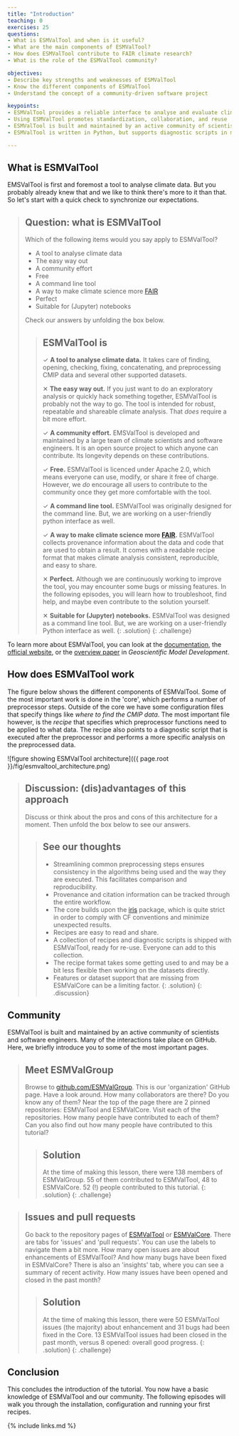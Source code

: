 ```yaml
---
title: "Introduction"
teaching: 0
exercises: 25
questions:
- What is ESMValTool and when is it useful?
- What are the main components of ESMValTool?
- How does ESMValTool contribute to FAIR climate research?
- What is the role of the ESMValTool community?

objectives:
- Describe key strengths and weaknesses of ESMValTool
- Know the different components of ESMValTool
- Understand the concept of a community-driven software project

keypoints:
- ESMValTool provides a reliable interface to analyse and evaluate climate data
- Using ESMValTool promotes standardization, collaboration, and reuse
- ESMValTool is built and maintained by an active community of scientists and developers
- ESMValTool is written in Python, but supports diagnostic scripts in multiple languages

---
```


## What is ESMValTool

EMSValTool is first and foremost a tool to analyse climate data. But you probably already knew that and we like to think there's more to it than that. So let's start with a quick check to synchronize our expectations.

> ## Question: what is ESMValTool
>
> Which of the following items would you say apply to ESMValTool?
>
> - A tool to analyse climate data
> - The easy way out
> - A community effort
> - Free
> - A command line tool
> - A way to make climate science more [FAIR](https://fair-software.eu/about)
> - Perfect
> - Suitable for (Jupyter) notebooks
>
> Check our answers by unfolding the box below.
>
> > ## ESMValTool is
> >
> > &#10003; **A tool to analyse climate data.**  It takes care of finding, opening, checking, fixing, concatenating, and preprocessing CMIP data and several other supported datasets.
> >
> > &#10005;  **The easy way out.** If you just want to do an exploratory analysis or quickly hack something together, ESMValTool is probably not the way to go. The tool is intended for robust, repeatable and shareable climate analysis. That *does* require a bit more effort.
> >
> > &#10003; **A community effort.** EMSValTool is developed and maintained by a large team of climate scientists and software engineers. It is an open source project to which anyone can contribute. Its longevity depends on these contributions.
> >
> > &#10003; **Free.** ESMValTool is licenced under Apache 2.0, which means everyone can use, modify, or share it free of charge. However, we *do* encourage all users to contribute to the community once they get more comfortable with the tool.
> >
> > &#10003; **A command line tool.** ESMValTool was originally designed for the command line. But, we are working on a user-friendly python interface as well.
> >
> > &#10003; **A way to make climate science more [FAIR](https://fair-software.eu/about).** ESMValTool collects provenance information about the data and code that are used to obtain a result. It comes with a readable recipe format that makes climate analysis consistent, reproducible, and easy to share.
> >
> > &#10005;  **Perfect.** Although we are continuously working to improve the tool, you may encounter some bugs or missing features. In the following episodes, you will learn how to troubleshoot, find help, and maybe even contribute to the solution yourself.
> >
> > &#10005;  **Suitable for (Jupyter) notebooks.** ESMValTool was designed as a command line tool. But, we are working on a user-friendly Python interface as well.
> {: .solution}
{: .challenge}

To learn more about ESMValTool, you can look at the [documentation](https://docs.esmvaltool.org/en/latest/introduction.html), the [official website](https://www.esmvaltool.org/about.html), or the [overview paper](https://gmd.copernicus.org/articles/13/1179/2020/) in *Geoscientific Model Development*.

## How does ESMValTool work

The figure below shows the different components of ESMValTool. Some of the most important work is done in the 'core', which performs a number of preprocessor steps. Outside of the core we have some configuration files that specify things like *where to find the CMIP data*. The most important file however, is the *recipe* that specifies which preprocessor functions need to be applied to what data. The recipe also points to a diagnostic script that is executed after the preprocessor and performs a more specific analysis on the preprocessed data.

![figure showing ESMValTool architecture]({{ page.root }}/fig/esmvaltool_architecture.png)

> ## Discussion: (dis)advantages of this approach
>
> Discuss or think about the pros and cons of this architecture for a moment. Then unfold the box below to see our answers.
>
>
> > ## See our thoughts
> >
> > - Streamlining common preprocessing steps ensures consistency in the algorithms being used and the way they are executed. This facilitates comparison and reproducibility.
> > - Provenance and citation information can be tracked through the entire workflow.
> > - The core builds upon the [iris](https://scitools.org.uk/iris/docs/latest/) package, which is quite strict in order to comply with CF conventions and minimize unexpected results.
> > - Recipes are easy to read and share.
> > - A collection of recipes and diagnostic scripts is shipped with ESMValTool, ready for re-use. Everyone can add to this collection.
> > - The recipe format takes some getting used to and may be a bit less flexible then working on the datasets directly.
> > - Features or dataset support that are missing from ESMValCore can be a limiting factor.
> {: .solution}
{: .discussion}

## Community

ESMValTool is built and maintained by an active community of scientists and software engineers. Many of the interactions take place on GitHub. Here, we briefly introduce you to some of the most important pages.

> ## Meet ESMValGroup
>
> Browse to [github.com/ESMValGroup](https://github.com/ESMValGroup). This is our 'organization' GitHub page. Have a look around. How many collaborators are there? Do you know any of them? Near the top of the page there are 2 pinned repositories: ESMValTool and ESMValCore. Visit each of the repositories. How many people have contributed to each of them? Can you also find out how many people have contributed to this tutorial?
>
> > ## Solution
> >
> > At the time of making this lesson, there were 138 members of ESMValGroup. 55 of them contributed to ESMValTool, 48 to ESMValCore. 52 (!) people contributed to this tutorial.
> {: .solution}
{: .challenge}

> ## Issues and pull requests
>
> Go back to the repository pages of [ESMValTool](https://github.com/ESMValGroup/ESMValTool) or [ESMValCore](https://github.com/ESMValGroup/ESMValCore). There are tabs for 'issues' and 'pull requests'. You can use the labels to navigate them a bit more. How many open issues are about enhancements of ESMValTool? And how many bugs have been fixed in ESMValCore? There is also an 'insights' tab, where you can see a summary of recent activity. How many issues have been opened and closed in the past month?
>
> > ## Solution
> >
> > At the time of making this lesson, there were 50 ESMValTool issues (the majority) about enhancement and 31 bugs had been fixed in the Core. 13 ESMValTool issues had been closed in the past month, versus 8 opened: overall good progress.
> {: .solution}
{: .challenge}

## Conclusion

This concludes the introduction of the tutorial. You now have a basic knowledge of ESMValTool and our community. The following episodes will walk you through the installation, configuration and running your first recipes.

{% include links.md %}
